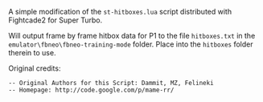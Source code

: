 A simple modification of the `st-hitboxes.lua` script distributed with Fightcade2 for Super Turbo.

Will output frame by frame hitbox data for P1 to the file `hitboxes.txt` in the `emulator\fbneo\fbneo-training-mode` folder. Place into the `hitboxes` folder therein to use.

Original credits:
```
-- Original Authors for this Script: Dammit, MZ, Felineki
-- Homepage: http://code.google.com/p/mame-rr/
```

